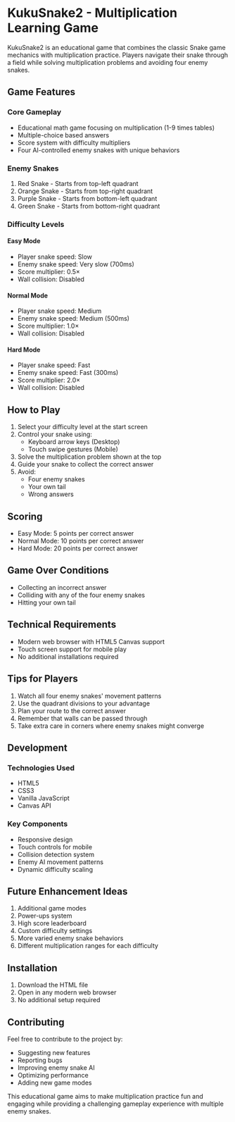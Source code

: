# KukuSnake2 - Multiplication Learning Game

KukuSnake2 is an educational game that combines the classic Snake game mechanics with multiplication practice. Players navigate their snake through a field while solving multiplication problems and avoiding four enemy snakes.

## Game Features

### Core Gameplay
- Educational math game focusing on multiplication (1-9 times tables)
- Multiple-choice based answers
- Score system with difficulty multipliers
- Four AI-controlled enemy snakes with unique behaviors

### Enemy Snakes
1. Red Snake - Starts from top-left quadrant
2. Orange Snake - Starts from top-right quadrant
3. Purple Snake - Starts from bottom-left quadrant
4. Green Snake - Starts from bottom-right quadrant

### Difficulty Levels

#### Easy Mode
- Player snake speed: Slow
- Enemy snake speed: Very slow (700ms)
- Score multiplier: 0.5×
- Wall collision: Disabled

#### Normal Mode
- Player snake speed: Medium
- Enemy snake speed: Medium (500ms)
- Score multiplier: 1.0×
- Wall collision: Disabled

#### Hard Mode
- Player snake speed: Fast
- Enemy snake speed: Fast (300ms)
- Score multiplier: 2.0×
- Wall collision: Disabled

## How to Play

1. Select your difficulty level at the start screen
2. Control your snake using:
   - Keyboard arrow keys (Desktop)
   - Touch swipe gestures (Mobile)
3. Solve the multiplication problem shown at the top
4. Guide your snake to collect the correct answer
5. Avoid:
   - Four enemy snakes
   - Your own tail
   - Wrong answers

## Scoring
- Easy Mode: 5 points per correct answer
- Normal Mode: 10 points per correct answer
- Hard Mode: 20 points per correct answer

## Game Over Conditions
- Collecting an incorrect answer
- Colliding with any of the four enemy snakes
- Hitting your own tail

## Technical Requirements
- Modern web browser with HTML5 Canvas support
- Touch screen support for mobile play
- No additional installations required

## Tips for Players
1. Watch all four enemy snakes' movement patterns
2. Use the quadrant divisions to your advantage
3. Plan your route to the correct answer
4. Remember that walls can be passed through
5. Take extra care in corners where enemy snakes might converge

## Development

### Technologies Used
- HTML5
- CSS3
- Vanilla JavaScript
- Canvas API

### Key Components
- Responsive design
- Touch controls for mobile
- Collision detection system
- Enemy AI movement patterns
- Dynamic difficulty scaling

## Future Enhancement Ideas
1. Additional game modes
2. Power-ups system
3. High score leaderboard
4. Custom difficulty settings
5. More varied enemy snake behaviors
6. Different multiplication ranges for each difficulty

## Installation
1. Download the HTML file
2. Open in any modern web browser
3. No additional setup required

## Contributing
Feel free to contribute to the project by:
- Suggesting new features
- Reporting bugs
- Improving enemy snake AI
- Optimizing performance
- Adding new game modes

This educational game aims to make multiplication practice fun and engaging while providing a challenging gameplay experience with multiple enemy snakes.
